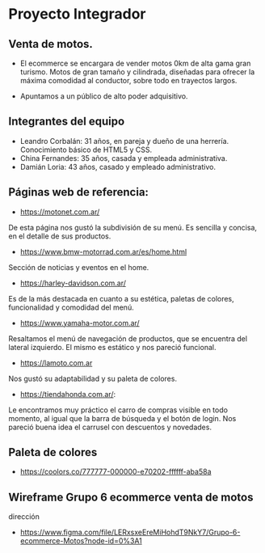 # Proyecto Integrador
## Venta de motos.

- El ecommerce se encargara de vender motos 0km de alta gama  gran turismo. Motos de gran tamaño y cilindrada, diseñadas para ofrecer la máxima comodidad al conductor, sobre todo en trayectos largos. 

- Apuntamos a un público de alto poder adquisitivo.

## Integrantes del equipo
- Leandro Corbalán: 31 años, en pareja y dueño de una herrería. Conocimiento básico de HTML5 y CSS.
- China Fernandes: 35 años, casada y empleada administrativa.
- Damián Loria: 43 años, casado y empleado administrativo.


## Páginas web de referencia:

- https://motonet.com.ar/ 

De esta página nos gustó la subdivisión de su menú. Es sencilla y concisa, en el detalle de sus productos. 

- https://www.bmw-motorrad.com.ar/es/home.html

Sección de noticias y eventos en el home.

- https://harley-davidson.com.ar/

Es de la más destacada en cuanto a su estética, paletas de colores, funcionalidad y comodidad del menú. 

- https://www.yamaha-motor.com.ar/

Resaltamos el menú de navegación de productos, que se encuentra del lateral izquierdo. El mismo es estático y nos pareció funcional. 

- https://lamoto.com.ar

Nos gustó su adaptabilidad y su paleta de colores.

- https://tiendahonda.com.ar/:

Le encontramos muy práctico el carro de compras visible en todo momento, al igual que la barra de búsqueda y el botón de login. Nos pareció buena idea el carrusel con descuentos y novedades. 


## Paleta de colores

- https://coolors.co/777777-000000-e70202-ffffff-aba58a

## Wireframe Grupo 6 ecommerce venta de motos
dirección

- https://www.figma.com/file/LERxsxeEreMiHohdT9NkY7/Grupo-6-ecommerce-Motos?node-id=0%3A1